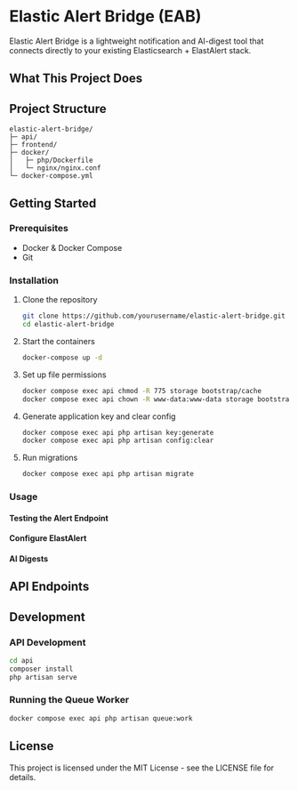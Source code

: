 # Elastic Alert Bridge (EAB)

Elastic Alert Bridge is a lightweight notification and AI-digest tool that connects directly to your existing Elasticsearch + ElastAlert stack.

## What This Project Does

## Project Structure

```
elastic-alert-bridge/
├─ api/              
├─ frontend/         
├─ docker/            
│   ├─ php/Dockerfile
│   └─ nginx/nginx.conf
└─ docker-compose.yml 
```

## Getting Started

### Prerequisites

- Docker & Docker Compose
- Git

### Installation

1. Clone the repository
   ```bash
   git clone https://github.com/yourusername/elastic-alert-bridge.git
   cd elastic-alert-bridge
   ```

2. Start the containers
   ```bash
   docker-compose up -d
   ```

3. Set up file permissions
   ```bash
   docker compose exec api chmod -R 775 storage bootstrap/cache
   docker compose exec api chown -R www-data:www-data storage bootstrap/cache
   ```

4. Generate application key and clear config
   ```bash
   docker compose exec api php artisan key:generate
   docker compose exec api php artisan config:clear
   ```

5. Run migrations
   ```bash
   docker compose exec api php artisan migrate
   ```

### Usage

#### Testing the Alert Endpoint

#### Configure ElastAlert

#### AI Digests

## API Endpoints

## Development

### API Development

```bash
cd api
composer install
php artisan serve
```

### Running the Queue Worker

```bash
docker compose exec api php artisan queue:work
```

## License

This project is licensed under the MIT License - see the LICENSE file for details.

